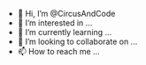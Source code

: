 - 👋 Hi, I’m @CircusAndCode
- 👀 I’m interested in ...
- 🌱 I’m currently learning ...
- 💞️ I’m looking to collaborate on ...
- 📫 How to reach me ...

<!---
CircusAndCode/CircusAndCode is a ✨ special ✨ repository because its `README.md` (this file) appears on your GitHub profile.
You can click the Preview link to take a look at your changes.
--->
